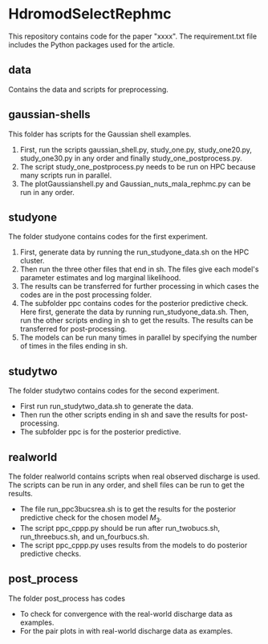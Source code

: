 # HdromodSelectRephmc
This repository contains code for the paper "xxxx". The requirement.txt file includes the Python packages used for the article.

## data
Contains the data and scripts for preprocessing.
## gaussian-shells
This folder has scripts for the Gaussian shell examples.
1. First, run the scripts gaussian_shell.py, study_one.py, study_one20.py, study_one30.py in any order and finally study_one_postprocess.py.
2.  The script study_one_postprocess.py needs to be run on HPC because many scripts run in parallel.
3.  The plotGaussianshell.py and Gaussian_nuts_mala_rephmc.py can be run in any order.

## studyone
The folder studyone contains codes for the first experiment. 

1. First, generate data by running the run_studyone_data.sh on the HPC cluster.
2. Then run the three other files that end in sh. The files give each model's parameter estimates and log marginal likelihood.
3. The results can be transferred for further processing in which cases the codes are in the post processing folder.
4. The subfolder ppc contains codes for the posterior predictive check. Here first, generate the data by running run_studyone_data.sh. Then, run the other scripts ending in sh to get the results. The results can be transferred for post-processing.
5. The models can be run many times in parallel by specifying the number of times in the files ending in sh.
## studytwo
The folder studytwo contains codes for the second experiment.

* First run run_studytwo_data.sh to generate the data. 
* Then run the other scripts ending in sh and save the results for post-processing.
* The subfolder ppc is for the posterior predictive.

## realworld
The folder realworld contains scripts when real observed discharge is used. The scripts can be run in any order, and shell files can be run to get the results.

* The file run_ppc3bucsrea.sh is to get the results for the posterior predictive check for the chosen model $M_3$.
* The script ppc_cppp.py should be run after run_twobucs.sh, run_threebucs.sh, and un_fourbucs.sh. 
* The script ppc_cppp.py uses results from the models to do posterior predictive checks.
## post_process

The folder post_process  has codes
* To check for convergence with the real-world discharge data as examples. 
* For the pair plots in with real-world discharge data as examples.
